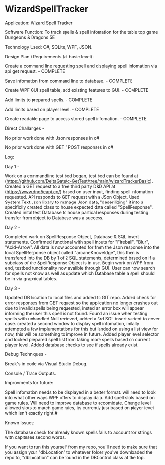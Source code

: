 # WizardSpellTracker

Application: Wizard Spell Tracker

Software Function: To track spells & spell infomation for the table top game Dungeons & Dragons 5E

Technology Used: C#, SQLite, WPF, JSON.



Design Plan / Requirements (at basic level)- 

Create a command line requesting spell and displaying spell infomation via api get request. - COMPLETE

Save infomation from command line to database. - COMPLETE

Create WPF GUI spell table, add existing features to GUI. - COMPLETE

Add limits to prepared spells. - COMPLETE

Add limits based on player level. - COMPLETE

Create readable page to access stored spell infomation. - COMPLETE




Direct Challanges - 

No prior work done with Json responses in c#

No prior work done with GET / POST responses in c#




Log: 

Day 1 - 

Work on a commandline test bed began, test bed can be found at (https://github.com/DeltaGate/c-GetTest/tree/main/wizardTrackerBasic). Created a GET request to
a free third party D&D API at (https://www.dnd5eapi.co/) based on user input, finding spell infomation requested. API responds to GET request with a JSon Object.
Used System.Text.Json libary to manage Json data, "deserilizing" it into a specificlly created class to house expected data called "SpellResponse". Created
inital test Database to house partical responses during testing. transfer from object to Database was a success.

Day 2 -

Completed work on SpellResponse Object, Database & SQL insert statements. Confirmed functional with spell inputs for "Fireball", "Blur", "Acid-Arrow".
All data is now accounted for from the Json response into the local SpellResponse object called "arcaneKnoweldge", this then is transfered into the DB by
1 of 2 SQL statements, determined based on if a subclass of the SpellResponse Object is in use. Begin work on WPF front end, testbed functionality now avalible
through GUI. User can now search for spells not know as well as update which Database table a spell should be in via graphical tables.

Day 3 - 

Updated DB location to local files and added to GIT repo. Added check for error responses from GET request so the application no longer crashes out due to
invalid spells being requested, insted an error box will appear informing the user this spell is not found. Found an issue when testing spells with unhandled Null 
recieved, added a 3rd SQL insert varient to cover case. created a second window to display spell infomation, initally attempted a few implumentations for this but landed
on using a list view for now, this will be something to improve in future. Added player level selector and locked prepared spell list from taking more spells based on
current player level. Added database checks to see if spells already exist.








Debug Techniques - 

Break's in code via Visual Studio Debug.

Console / Trace Outputs.



Improvments for future:

Spell infomation needs to be displayed in a better format. will need to look into what other ways WPF offers to display data.
Add spell slots based on game rules. Will need to improve database to accomidate. 
Change level allowed slots to match game rules, its currently just based on player level which isn't exactly right.#

Known Issues:

The database check for already known spells fails to account for strings with capitilsed second words.



If you want to run this yourself from my repo, you'll need to make sure that you assign your "dbLocation" to whatever folder you've downloaded the repo to, "dbLocation" 
can be found in the DBControl class at the top. 